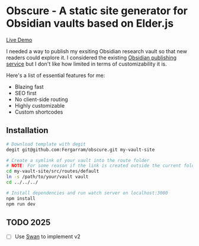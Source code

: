 # Obscure - A static site generator for Obsidian vaults based on Elder.js 

[Live Demo](https://obscurity.wiki)

I needed a way to publish my exsiting Obsidian research vault so that new readers could explore it. I considered the existing [Obsidian publishing service](https://obsidian.md/publish) but I don't like how limited in terms of customizability it is.

Here's a list of essential features for me:

- Blazing fast
- SEO first
- No client-side routing
- Highly customizable
- Custom shortcodes

## Installation

```bash
# Download template with degit
degit git@github.com:Fergarram/obscure.git my-vault-site

# Create a symlink of your vault into the route folder
# NOTE: For some reason if the link is created outside the current folder it doesn't work. At least on MacOS.
cd my-vault-site/src/routes/default
ln -s /path/to/your/vault vault
cd ../../../

# Install dependencies and run watch server on localhost:3000
npm install
npm run dev
```

## TODO 2025

- [ ] Use [Swan](https://github.com/Fergarram/swan) to implement v2

